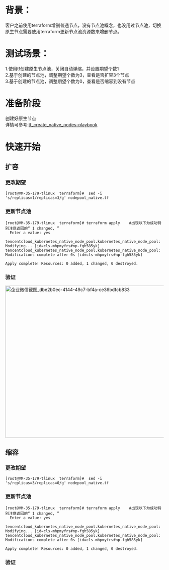 
# 背景：
客户之前使用terraform增删普通节点，没有节点池概念，也没用过节点池，切换原生节点需要使用terraform更新节点池资源数来增删节点。
# 测试场景：
1.使用tf创建原生节点池，关闭自动弹缩，并设置期望个数1<br>
2.基于创建的节点池，调整期望个数为3，查看是否扩容3个节点<br>
3.基于创建的节点池，调整期望个数为0，查看是否缩容到没有节点<br>
# 准备阶段
创建好原生节点<br>
详情可参考:[tf_create_native_nodes-playbook](https://github.com/aliantli/TF_manages_native_nodes/tree/95a38fcc6a3a51e6503600ab0a52b0903382a5cf/tf_create_native_nodes-playbook)


# 快速开始
## 扩容
### 更改期望
```
[root@VM-35-179-tlinux  terraform]#  sed -i 's/replicas=1/replicas=3/g' nodepool_native.tf
```
### 更新节点池
```
[root@VM-35-179-tlinux  terraform]# terraform apply    #出现以下为成功特别注意返回的“ 1 changed, ”
  Enter a value: yes

tencentcloud_kubernetes_native_node_pool.kubernetes_native_node_pool: Modifying... [id=cls-mhpmyfrs#np-fgh585yk]
tencentcloud_kubernetes_native_node_pool.kubernetes_native_node_pool: Modifications complete after 0s [id=cls-mhpmyfrs#np-fgh585yk]

Apply complete! Resources: 0 added, 1 changed, 0 destroyed.
```
### 验证
[<img width="838" height="483" alt="企业微信截图_dbe2b0ec-4144-49c7-bf4a-ce36bdfcb833" src="https://github.com/user-attachments/assets/d7cde067-4044-4404-aa6f-fc9de9c84496" />
](https://github.com/aliantli/TF_manages_native_nodes/blob/816a1cd2144326f794b2dfa1e384c872c0436d83/tf_change_nodes-playbook/image/Expansion.md)
## 缩容
### 更改期望
```
[root@VM-35-179-tlinux  terraform]#  sed -i 's/replicas=3/replicas=0/g' nodepool_native.tf
```

### 更新节点池
```
[root@VM-35-179-tlinux  terraform]# terraform apply    #出现以下为成功特别注意返回的“ 1 changed, ”
  Enter a value: yes

tencentcloud_kubernetes_native_node_pool.kubernetes_native_node_pool: Modifying... [id=cls-mhpmyfrs#np-fgh585yk]
tencentcloud_kubernetes_native_node_pool.kubernetes_native_node_pool: Modifications complete after 0s [id=cls-mhpmyfrs#np-fgh585yk]

Apply complete! Resources: 0 added, 1 changed, 0 destroyed.
```
### 验证



